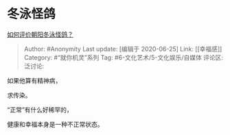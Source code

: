 # 冬泳怪鸽
[如何评价朝阳冬泳怪鸽？](https://www.zhihu.com/question/340024588/answer/1288975347)

> Author: #Anonymity
> Last update: [编辑于 2020-06-25]
> Link: [[幸福感]]
> Category: #“就你机灵”系列
> Tag: #6-文化艺术/5-文化娱乐/自媒体
> 评论区:
> 泛讨论:

如果他算有精神病，

求传染。

“正常”有什么好稀罕的，

健康和幸福本身是一种不正常状态。
